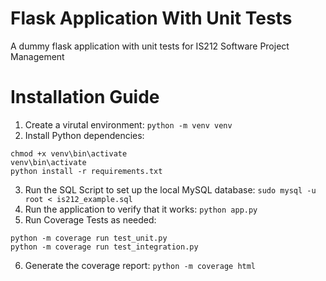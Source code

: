 # Flask Application With Unit Tests
A dummy flask application with unit tests for IS212 Software Project Management

# Installation Guide
1. Create a virutal environment: `python -m venv venv`
2. Install Python dependencies:
```
chmod +x venv\bin\activate
venv\bin\activate
python install -r requirements.txt
```
3. Run the SQL Script to set up the local MySQL database:  `sudo mysql -u root < is212_example.sql`
4. Run the application to verify that it works: `python app.py`
5. Run Coverage Tests as needed:
```
python -m coverage run test_unit.py 
python -m coverage run test_integration.py 
```
6. Generate the coverage report: `python -m coverage html`